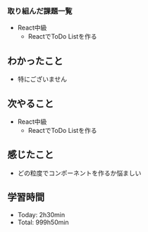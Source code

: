 ### 取り組んだ課題一覧
- React中級
  - ReactでToDo Listを作る
## わかったこと
- 特にございません
## 次やること
- React中級
  - ReactでToDo Listを作る
## 感じたこと
- どの粒度でコンポーネントを作るか悩ましい
## 学習時間
- Today: 2h30min
- Total: 999h50min